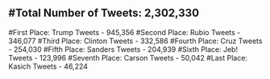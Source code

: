 #Total Number of Tweets: 2,302,330 
---
#First Place: Trump Tweets - 945,356
#Second Place: Rubio Tweets - 346,077
#Third Place: Clinton Tweets - 332,586
#Fourth Place: Cruz Tweets - 254,030
#Fifth Place: Sanders Tweets - 204,939
#Sixth Place: Jeb! Tweets - 123,996
#Seventh Place: Carson Tweets - 50,042
#Last Place: Kasich Tweets - 46,224
